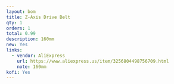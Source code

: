 ```yaml
---
layout: bom
title: Z-Axis Drive Belt
qty: 1
orders: 1
total: 0.99
description: 160mm
new: Yes
links:
  - vendor: AliExpress
    url: https://www.aliexpress.us/item/3256804498756709.html
    note: 160mm
kofi: Yes
---
```

